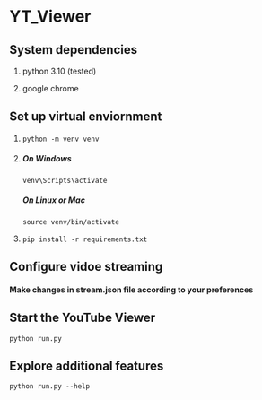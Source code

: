 # **YT_Viewer**

## **System dependencies**

1. python 3.10 (tested)

2. google chrome

## **Set up virtual enviornment**

1. `python -m venv venv`

2.    ##### **On Windows**
    
      `venv\Scripts\activate`
    
      ##### **On Linux or Mac**
    
      `source venv/bin/activate`

3. `pip install -r requirements.txt`

## **Configure vidoe streaming**

#### Make changes in **stream.json** file according to your preferences

## **Start the YouTube Viewer**

`python run.py`

## **Explore additional features**

`python run.py --help`